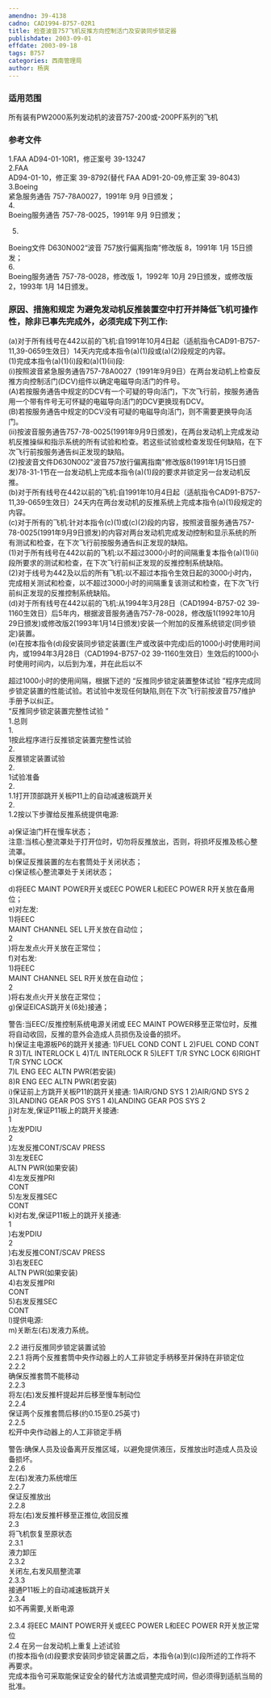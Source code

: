 ```yaml
---
amendno: 39-4138  
cadno: CAD1994-B757-02R1  
title: 检查波音757飞机反推方向控制活门及安装同步锁定器  
publishdate: 2003-09-01  
effdate: 2003-09-18  
tags: B757  
categories: 西南管理局  
author: 杨爽  
---
```

  
### 适用范围  
所有装有PW2000系列发动机的波音757-200或-200PF系列的飞机  
  
<!--more-->  
### 参考文件  
1.FAA AD94-01-10R1，修正案号 39-13247  
2.FAA  
AD94-01-10，修正案 39-8792(替代 FAA AD91-20-09,修正案 39-8043)  
3.Boeing  
紧急服务通告 757-78A0027，1991年 9月 9日颁发；  
4.  
Boeing服务通告 757-78-0025，1991年 9月 9日颁发；  
  
5.  
Boeing文件 D630N002“波音 757放行偏离指南”修改版 8，1991年 1月 15日颁发；  
6.  
Boeing服务通告 757-78-0028，修改版 1，1992年 10月 29日颁发，或修改版 2，1993年 1月 14日颁发。  
  
### 原因、措施和规定     为避免发动机反推装置空中打开并降低飞机可操作性，除非已事先完成外，必须完成下列工作:  
(a)对于所有线号在442以前的飞机:自1991年10月4日起（适航指令CAD91-B757-11,39-0659生效日）14天内完成本指令(a)(1)段或(a)(2)段规定的内容。  
 (1)完成本指令(a)(1)(i)段和(a)(1)(ii)段:  
  (i)按照波音紧急服务通告757-78A0027（1991年9月9日）在两台发动机上检查反推方向控制活门(DCV)组件以确定电磁导向活门的件号。  
   (A)若按服务通告中规定的DCV有一个可疑的导向活门，下次飞行前，按服务通告用一个带有件号无可怀疑的电磁导向活门的DCV更换现有DCV。  
   (B)若按服务通告中规定的DCV没有可疑的电磁导向活门，则不需要更换导向活门。  
  (ii)按波音服务通告757-78-0025(1991年9月9日颁发)，在两台发动机上完成发动机反推操纵和指示系统的所有试验和检查。若这些试验或检查发现任何缺陷，在下次飞行前按服务通告纠正发现的缺陷。  
 (2)按波音文件D630N002"波音757放行偏离指南"修改版8(1991年1月15日颁发)78-31-1节在一台发动机上完成本指令(a)(1)段的要求并锁定另一台发动机反推。  
(b)对于所有线号在442以前的飞机:自1991年10月4日起（适航指令CAD91-B757-11,39-0659生效日）24天内在两台发动机的反推系统上完成本指令(a)(1)段规定的内容。  
(c)对于所有的飞机:针对本指令(c)(1)或(c)(2)段的内容，按照波音服务通告757-78-0025(1991年9月9日颁发)的内容对两台发动机完成发动控制和显示系统的所有测试和检查，在下次飞行前按服务通告纠正发现的缺陷。  
 (1)对于所有线号在442以前的飞机:以不超过3000小时的间隔重复本指令(a)(1)(ii)段所要求的测试和检查，在下次飞行前纠正发现的反推控制系统缺陷。  
 (2)对于线号为442及以后的所有飞机:以不超过本指令生效日起的3000小时内，完成相关测试和检查，以不超过3000小时的间隔重复该测试和检查，在下次飞行前纠正发现的反推控制系统缺陷。  
(d)对于所有线号在442以前的飞机:从1994年3月28日（CAD1994-B757-02 39-1160生效日）后5年内，根据波音服务通告757-78-0028，修改版1(1992年10月29日颁发)或修改版2(1993年1月14日颁发)安装一个附加的反推系统锁定(同步锁定)装置。  
(e)在按本指令(d)段安装同步锁定装置(生产或改装中完成)后的1000小时使用时间内，或1994年3月28日（CAD1994-B757-02 39-1160生效日）生效后的1000小时使用时间内，以后到为准，并在此后以不  
  
超过1000小时的使用间隔，根据下述的 “反推同步锁定装置整体试验 ”程序完成同步锁定装置的性能试验。若试验中发现任何缺陷,则在下次飞行前按波音757维护手册予以纠正。  
“反推同步锁定装置完整性试验 ”  
  1.总则  
1.  
1按此程序进行反推锁定装置完整性试验  
2.  
反推锁定装置试验  
2.  
1试验准备  
2.  
1.1打开顶部跳开关板P11上的自动减速板跳开关  
2.  
1.2按以下步骤给反推系统提供电源:  
  
a)保证油门杆在慢车状态；  
注意:当核心整流罩处于打开位时，切勿将反推放出，否则，将损坏反推及核心整流罩。  
b)保证反推装置的左右套筒处于关闭状态；  
c)保证核心整流罩处于关闭状态；  
  
d)将EEC  MAINT  POWER开关或EEC  POWER  L和EEC  POWER  R开关放在备用位；  
e)对左发:  
1)将EEC  
MAINT  CHANNEL  SEL  L开关放在自动位；  
2  
)将左发点火开关放在正常位；  
f)对右发:  
1)将EEC  
MAINT  CHANNEL  SEL  R开关放在自动位；  
2  
)将右发点火开关放在正常位；  
g)保证EICAS跳开关(6处)接通；  
  
警告:当EEC/反推控制系统电源关闭或 EEC  MAINT POWER移至正常位时，反推将自动收回，反推的意外会造成人员损伤及设备的损坏。  
h)保证主电源板P6的跳开关接通: 1)FUEL  COND CONT  L 2)FUEL  COND CONT  R 3)T/L  INTERLOCK L 4)T/L  INTERLOCK R 5)LEFT  T/R  SYNC  LOCK 6)RIGHT  T/R SYNC  LOCK  
7)L  ENG  EEC  ALTN  PWR(若安装)  
8)R  ENG  EEC  ALTN   PWR(若安装)  
i)保证前上方跳开关板P11的跳开关接通: 1)AIR/GND  SYS 1 2)AIR/GND  SYS 2 3)LANDING  GEAR  POS  SYS 1 4)LANDING  GEAR  POS  SYS 2  
j)对左发,保证P11板上的跳开关接通:  
1  
)左发PDIU  
2  
)左发反推CONT/SCAV  PRESS  
3)左发EEC  
  ALTN  PWR(如果安装)  
4)左发反推PRI  
 CONT  
5)左发反推SEC  
 CONT  
k)对右发,保证P11板上的跳开关接通:  
1  
)右发PDIU  
2  
)右发反推CONT/SCAV  PRESS  
3)右发EEC  
  ALTN  PWR(如果安装)  
4)右发反推PRI  
 CONT  
5)右发反推SEC  
 CONT  
l)提供电源:  
m)关断左(右)发液力系统。  
  
2.2 进行反推同步锁定装置试验  
2.2.1 将两个反推套筒中央作动器上的人工非锁定手柄移至并保持在非锁定位  
2.2.2  
确保反推套筒不能移动  
2.2.3  
将左(右)发反推杆提起并后移至慢车制动位  
2.2.4  
保证两个反推套筒后移(约0.15至0.25英寸)  
2.2.5  
松开中央作动器上的人工非锁定手柄  
  
警告:确保人员及设备离开反推区域，以避免提供液压，反推放出时造成人员及设备损坏。  
2.2.6  
左(右)发液力系统增压  
2.2.7  
保证反推放出  
2.2.8  
将左(右)发反推杆移至正推位,收回反推  
2.3  
将飞机恢复至原状态  
2.3.1  
液力卸压  
2.3.2  
关闭左,右发风扇整流罩  
2.3.3  
接通P11板上的自动减速板跳开关  
2.3.4  
如不再需要,关断电源  
  
2.3.4  将EEC MAINT POWER开关或EEC POWER L和EEC POWER R开关放正常位  
2.4 在另一台发动机上重复上述试验  
(f)按本指令(d)段要求安装同步锁定装置之后，本指令(a)到(c)段所述的工作将不再要求。  
完成本指令可采取能保证安全的替代方法或调整完成时间，但必须得到适航当局的批准。  

